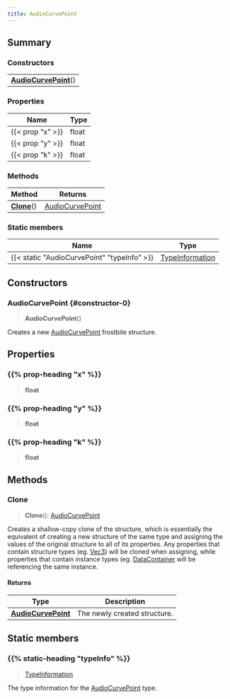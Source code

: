 ```yaml
---
title: AudioCurvePoint
---
```



## Summary
### Constructors
| |
| ----------- |
| **[AudioCurvePoint](#constructor-0)**() |

### Properties
| Name | Type |
| ---- | ---- |
| {{< prop "x" >}} | float |
| {{< prop "y" >}} | float |
| {{< prop "k" >}} | float |

### Methods
| Method | Returns |
| ------ | ---- |
| **[Clone](#clone)**() | [AudioCurvePoint](/vext/ref/fb/audiocurvepoint) |

### Static members
| Name | Type |
| ---- | ---- |
| {{< static "AudioCurvePoint" "typeInfo" >}} | [TypeInformation](/vext/ref/shared/class/typeinformation) |

## Constructors
### AudioCurvePoint {#constructor-0}
> **AudioCurvePoint**()

Creates a new [AudioCurvePoint](/vext/ref/fb/audiocurvepoint) frostbite structure.

## Properties
### {{% prop-heading "x" %}}
> **float**

### {{% prop-heading "y" %}}
> **float**

### {{% prop-heading "k" %}}
> **float**

## Methods
### Clone
> **Clone**(): [AudioCurvePoint](/vext/ref/fb/audiocurvepoint)

Creates a shallow-copy clone of the structure, which is essentially the equivalent of creating a new structure of the same type and assigning the values of the original structure to all of its properties. Any properties that contain structure types (eg. [Vec3](/vext/ref/shared/class/vec3)) will be cloned when assigning, while properties that contain instance types (eg. [DataContainer](/vext/ref/shared/class/datacontainer) will be referencing the same instance.

#### Returns
| Type | Description |
| ---- | ----------- |
| **[AudioCurvePoint](/vext/ref/fb/audiocurvepoint)** | The newly created structure. |

## Static members
### {{% static-heading "typeInfo" %}}
> [TypeInformation](/vext/ref/shared/class/typeinformation)

The type information for the [AudioCurvePoint](/vext/ref/fb/audiocurvepoint) type.

